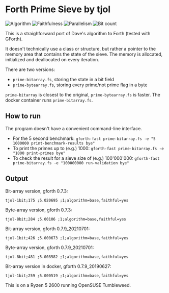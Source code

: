 # Forth Prime Sieve by tjol

![Algorithm](https://img.shields.io/badge/Algorithm-base-green)
![Faithfulness](https://img.shields.io/badge/Faithful-yes-green)
![Parallelism](https://img.shields.io/badge/Parallel-no-green)
![Bit count](https://img.shields.io/badge/Bits-1-green)

This is a straighforward port of Dave's algorithm to Forth (tested with GForth).

It doesn't technically use a class or structure, but rather a pointer to the memory
area that contains the state of the sieve. The memory is allocated, initialized and
deallocated on every iteration.

There are two versions:

 * `prime-bitarray.fs`, storing the state in a bit field
 * `prime-bytearray.fs`, storing every prime/not prime flag in a byte

`prime-bitarray` is closest to the original, `prime-bytearray.fs` is faster. The docker
container runs `prime-bitarray.fs`.

## How to run

The program doesn't have a convenient command-line interface.

 * For the 5 second benchmark: `gforth-fast prime-bitarray.fs -e "5 1000000 print-benchmark-results bye"`
 * To print the primes up to (e.g.) 1000: `gforth-fast prime-bitarray.fs -e "1000 print-primes bye"`
 * To check the result for a sieve size of (e.g.) 100'000'000: `gforth-fast prime-bitarray.fs -e "100000000 run-validation bye"`

## Output

Bit-array version, gforth 0.7.3:

    tjol-1bit;175 ;5.020695 ;1;algorithm=base,faithful=yes

Byte-array version, gforth 0.7.3:

    tjol-8bit;284 ;5.00106 ;1;algorithm=base,faithful=yes

Bit-array version, gforth 0.7.9_20210701:
    
    tjol-1bit;426 ;5.000673 ;1;algorithm=base,faithful=yes

Byte-array version, gforth 0.7.9_20210701:
    
    tjol-8bit;481 ;5.008582 ;1;algorithm=base,faithful=yes

Bit-array version in docker, gforth 0.7.9_20190627:

    tjol-1bit;259 ;5.000519 ;1;algorithm=base,faithful=yes

This is on a Ryzen 5 2600 running OpenSUSE Tumbleweed.
